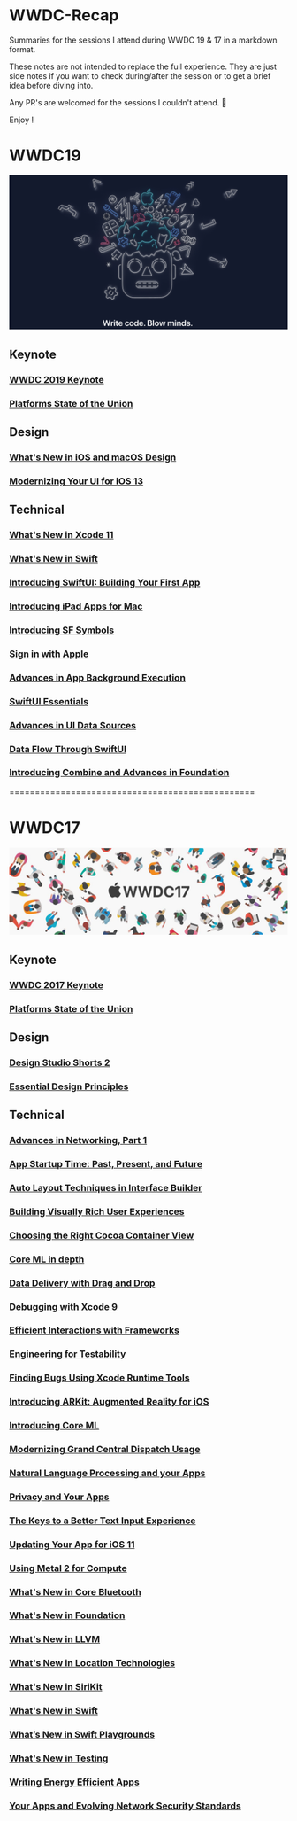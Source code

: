 # WWDC-Recap
Summaries for the sessions I attend during WWDC 19 & 17 in a markdown format.

These notes are not intended to replace the full experience. They are just side notes if you want to check during/after the session or to get a brief idea before diving into.

Any PR's are welcomed for the sessions I couldn't attend. :pray:

Enjoy !


# WWDC19

![Image](./WWDC19/wwdc-19.png)

## Keynote
### [WWDC 2019 Keynote](./WWDC19/Keynote.md)
### [Platforms State of the Union](./WWDC19/Platforms_state_of_the_union.md)

## Design
### [What's New in iOS and macOS Design](./WWDC19/Design_Sessions/whats_new_in_ios_and_macos_design.md)
### [Modernizing Your UI for iOS 13](./WWDC19/Design_Sessions/modernizing_your_ui_for_ios_13.md)

## Technical
### [What's New in Xcode 11](./WWDC19/Technical_Sessions/whats_new_in_xcode_11.md)
### [What's New in Swift](./WWDC19/Technical_Sessions/whats_new_in_swift.md)
### [Introducing SwiftUI: Building Your First App](./WWDC19/Technical_Sessions/introducing_swiftUI.md)
### [Introducing iPad Apps for Mac](./WWDC19/Technical_Sessions/introducing_ipad_apps_for_mac.md)
### [Introducing SF Symbols](./WWDC19/Technical_Sessions/introducing_sf_symbols.md)
### [Sign in with Apple](./WWDC19/Technical_Sessions/sign_in_with_apple.md)
### [Advances in App Background Execution](./WWDC19/Technical_Sessions/advances_in_app_background_execution.md)
### [SwiftUI Essentials](./WWDC19/Technical_Sessions/swiftui_essentials.md)
### [Advances in UI Data Sources](./WWDC19/Technical_Sessions/advances_in_ui_data_sources.md)
### [Data Flow Through SwiftUI](./WWDC19/Technical_Sessions/data_flow_through_swiftui.md)
### [Introducing Combine and Advances in Foundation](./WWDC19/Technical_Sessions/introducing_combine_and_advances_in_foundation.md)
================================================

# WWDC17

![Image](./WWDC17/wwdc-17.jpg)

## Keynote
### [WWDC 2017 Keynote](./WWDC17/Keynote/Keynote.md)
### [Platforms State of the Union](./WWDC17/WWDC17Keynote/Platforms_State_of_the_Union.md)

## Design
### [Design Studio Shorts 2](./WWDC17/Design%20Sessions/Design_Studio_Shorts_Part_2.md)
### [Essential Design Principles](./WWDC17/Design%20Sessions/Essential_Design_Principles.md)

## Technical
### [Advances in Networking, Part 1](./WWDC17/Technical%20Sessions/Advances_in_Networking_Part_1.md)
### [App Startup Time: Past, Present, and Future](./WWDC17/Technical%20Sessions/App_Startup_TIme_Past_Present_Future.md)
### [Auto Layout Techniques in Interface Builder](./WWDC17/Technical%20Sessions/Autolayout_Techniques_in_Interface_Builder.md)
### [Building Visually Rich User Experiences](./WWDC17/Technical%20Sessions/Building_Visually_Rich_Interfaces.md)
### [Choosing the Right Cocoa Container View](./WWDC17/Technical%20Sessions/Choosing_the_right_cocoa_container_view.md)
### [Core ML in depth](./WWDC17/Technical%20Sessions/Core_ML_in_Depth.md)
### [Data Delivery with Drag and Drop](./WWDC17/Technical%20Sessions/Data_Delivery_with_Drag_Drop.md)
### [Debugging with Xcode 9](./WWDC17/Technical%20Sessions/Debugging_with_XCode9.md)
### [Efficient Interactions with Frameworks](./WWDC17/Technical%20Sessions/Efficient_Interactions_with_Frameworks.md)
### [Engineering for Testability](./WWDC17/Technical%20Sessions/Engineering_for_testability.md)
### [Finding Bugs Using Xcode Runtime Tools](./WWDC17/Technical%20Sessions/Finding_bugs_using_XCode_runtime_tools.md)
### [Introducing ARKit: Augmented Reality for iOS](./WWDC17/Technical%20Sessions/Introduction_to_ARKit.md)
### [Introducing Core ML](./WWDC17/Technical%20Sessions/Machine_Learning.md)
### [Modernizing Grand Central Dispatch Usage](./WWDC17/Technical%20Sessions/Modernizing_GCD_Usage.md)
### [Natural Language Processing and your Apps](./WWDC17/Technical%20Sessions/Natural_Language_Processing.md)
### [Privacy and Your Apps](./WWDC17/Technical%20Sessions/Privacy_and_your_apps.md)
### [The Keys to a Better Text Input Experience](./WWDC17/Technical%20Sessions/The_Keys_to_a_Better_Text_Input_Experience.md)
### [Updating Your App for iOS 11](./WWDC17/Technical%20Sessions/Updating_Your_Apps_to_iOS11.md)
### [Using Metal 2 for Compute](./WWDC17/Technical%20Sessions/Using_Metal_2_for_Compute.md)
### [What's New in Core Bluetooth](./WWDC17/Technical%20Sessions/Whats_New_in_Core_Bluetooth.md)
### [What's New in Foundation](./WWDC17/Technical%20Sessions/Whats_New_in_Foundation.md)
### [What's New in LLVM](./WWDC17/Technical%20Sessions/Whats_New_in_LLVM.md)
### [What's New in Location Technologies](./WWDC17/Technical%20Sessions/Whats_New_in_Location_Technologies.md)
### [What's New in SiriKit](./WWDC17/Technical%20Sessions/Whats_New_in_SiriKit.md)
### [What's New in Swift](./WWDC17/Technical%20Sessions/Whats_New_in_Swift.md)
### [What’s New in Swift Playgrounds](./WWDC17/Technical%20Sessions/Whats_New_in_Swift_Playgrounds.md)
### [What's New in Testing](./WWDC17/Technical%20Sessions/Whats_New_in_Testing.md)
### [Writing Energy Efficient Apps](./WWDC17/Technical%20Sessions/Writing_Energy_Efficient_Apps.md)
### [Your Apps and Evolving Network Security Standards](./WWDC17/Technical%20Sessions/Your_apps_and_evolving_network_standards.md)
